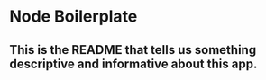 # Node Boilerplate

## This is the README that tells us something descriptive and informative about this app.

